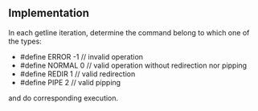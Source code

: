 ## **Implementation**

In each getline iteration,
determine the command belong to which one of the types:

+ #define ERROR -1  // invalid operation 
+ #define NORMAL 0  // valid operation without redirection nor pipping
+ #define REDIR 1   // valid redirection
+ #define PIPE 2    // valid pipping

and do corresponding execution.
